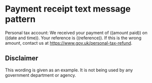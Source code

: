 # Payment receipt text message pattern

Personal tax account: We received your payment of ((amount paid)) on ((date and time)). Your reference is ((reference)). If this is the wrong amount, contact us at https://www.gov.uk/personal-tax-refund.

## Disclaimer

This wording is given as an example. It is not being used by any government department or agency.
